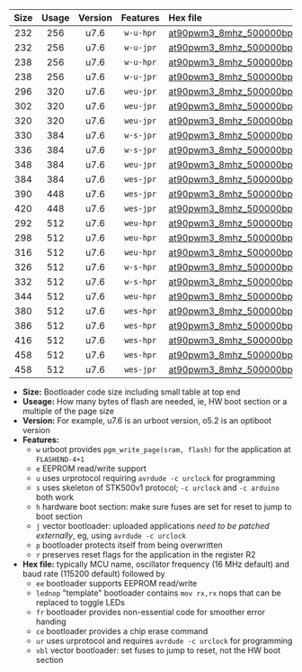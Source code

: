 |Size|Usage|Version|Features|Hex file|
|:-:|:-:|:-:|:-:|:--|
|232|256|u7.6|`w-u-hpr`|[at90pwm3_8mhz_500000bps_ur.hex](https://raw.githubusercontent.com/stefanrueger/urboot/main//at90pwm3_8mhz_500000bps_ur.hex)|
|232|256|u7.6|`w-u-jpr`|[at90pwm3_8mhz_500000bps_ur_vbl.hex](https://raw.githubusercontent.com/stefanrueger/urboot/main//at90pwm3_8mhz_500000bps_ur_vbl.hex)|
|238|256|u7.6|`w-u-hpr`|[at90pwm3_8mhz_500000bps_lednop_ur.hex](https://raw.githubusercontent.com/stefanrueger/urboot/main//at90pwm3_8mhz_500000bps_lednop_ur.hex)|
|238|256|u7.6|`w-u-jpr`|[at90pwm3_8mhz_500000bps_lednop_ur_vbl.hex](https://raw.githubusercontent.com/stefanrueger/urboot/main//at90pwm3_8mhz_500000bps_lednop_ur_vbl.hex)|
|296|320|u7.6|`weu-jpr`|[at90pwm3_8mhz_500000bps_ee_ur_vbl.hex](https://raw.githubusercontent.com/stefanrueger/urboot/main//at90pwm3_8mhz_500000bps_ee_ur_vbl.hex)|
|302|320|u7.6|`weu-jpr`|[at90pwm3_8mhz_500000bps_ee_lednop_ur_vbl.hex](https://raw.githubusercontent.com/stefanrueger/urboot/main//at90pwm3_8mhz_500000bps_ee_lednop_ur_vbl.hex)|
|320|320|u7.6|`weu-jpr`|[at90pwm3_8mhz_500000bps_ee_lednop_fr_ur_vbl.hex](https://raw.githubusercontent.com/stefanrueger/urboot/main//at90pwm3_8mhz_500000bps_ee_lednop_fr_ur_vbl.hex)|
|330|384|u7.6|`w-s-jpr`|[at90pwm3_8mhz_500000bps_vbl.hex](https://raw.githubusercontent.com/stefanrueger/urboot/main//at90pwm3_8mhz_500000bps_vbl.hex)|
|336|384|u7.6|`w-s-jpr`|[at90pwm3_8mhz_500000bps_lednop_vbl.hex](https://raw.githubusercontent.com/stefanrueger/urboot/main//at90pwm3_8mhz_500000bps_lednop_vbl.hex)|
|348|384|u7.6|`weu-jpr`|[at90pwm3_8mhz_500000bps_ee_lednop_fr_ce_ur_vbl.hex](https://raw.githubusercontent.com/stefanrueger/urboot/main//at90pwm3_8mhz_500000bps_ee_lednop_fr_ce_ur_vbl.hex)|
|384|384|u7.6|`wes-jpr`|[at90pwm3_8mhz_500000bps_ee_vbl.hex](https://raw.githubusercontent.com/stefanrueger/urboot/main//at90pwm3_8mhz_500000bps_ee_vbl.hex)|
|390|448|u7.6|`wes-jpr`|[at90pwm3_8mhz_500000bps_ee_lednop_vbl.hex](https://raw.githubusercontent.com/stefanrueger/urboot/main//at90pwm3_8mhz_500000bps_ee_lednop_vbl.hex)|
|420|448|u7.6|`wes-jpr`|[at90pwm3_8mhz_500000bps_ee_lednop_fr_vbl.hex](https://raw.githubusercontent.com/stefanrueger/urboot/main//at90pwm3_8mhz_500000bps_ee_lednop_fr_vbl.hex)|
|292|512|u7.6|`weu-hpr`|[at90pwm3_8mhz_500000bps_ee_ur.hex](https://raw.githubusercontent.com/stefanrueger/urboot/main//at90pwm3_8mhz_500000bps_ee_ur.hex)|
|298|512|u7.6|`weu-hpr`|[at90pwm3_8mhz_500000bps_ee_lednop_ur.hex](https://raw.githubusercontent.com/stefanrueger/urboot/main//at90pwm3_8mhz_500000bps_ee_lednop_ur.hex)|
|316|512|u7.6|`weu-hpr`|[at90pwm3_8mhz_500000bps_ee_lednop_fr_ur.hex](https://raw.githubusercontent.com/stefanrueger/urboot/main//at90pwm3_8mhz_500000bps_ee_lednop_fr_ur.hex)|
|326|512|u7.6|`w-s-hpr`|[at90pwm3_8mhz_500000bps.hex](https://raw.githubusercontent.com/stefanrueger/urboot/main//at90pwm3_8mhz_500000bps.hex)|
|332|512|u7.6|`w-s-hpr`|[at90pwm3_8mhz_500000bps_lednop.hex](https://raw.githubusercontent.com/stefanrueger/urboot/main//at90pwm3_8mhz_500000bps_lednop.hex)|
|344|512|u7.6|`weu-hpr`|[at90pwm3_8mhz_500000bps_ee_lednop_fr_ce_ur.hex](https://raw.githubusercontent.com/stefanrueger/urboot/main//at90pwm3_8mhz_500000bps_ee_lednop_fr_ce_ur.hex)|
|380|512|u7.6|`wes-hpr`|[at90pwm3_8mhz_500000bps_ee.hex](https://raw.githubusercontent.com/stefanrueger/urboot/main//at90pwm3_8mhz_500000bps_ee.hex)|
|386|512|u7.6|`wes-hpr`|[at90pwm3_8mhz_500000bps_ee_lednop.hex](https://raw.githubusercontent.com/stefanrueger/urboot/main//at90pwm3_8mhz_500000bps_ee_lednop.hex)|
|416|512|u7.6|`wes-hpr`|[at90pwm3_8mhz_500000bps_ee_lednop_fr.hex](https://raw.githubusercontent.com/stefanrueger/urboot/main//at90pwm3_8mhz_500000bps_ee_lednop_fr.hex)|
|458|512|u7.6|`wes-hpr`|[at90pwm3_8mhz_500000bps_ee_lednop_fr_ce.hex](https://raw.githubusercontent.com/stefanrueger/urboot/main//at90pwm3_8mhz_500000bps_ee_lednop_fr_ce.hex)|
|458|512|u7.6|`wes-jpr`|[at90pwm3_8mhz_500000bps_ee_lednop_fr_ce_vbl.hex](https://raw.githubusercontent.com/stefanrueger/urboot/main//at90pwm3_8mhz_500000bps_ee_lednop_fr_ce_vbl.hex)|

- **Size:** Bootloader code size including small table at top end
- **Useage:** How many bytes of flash are needed, ie, HW boot section or a multiple of the page size
- **Version:** For example, u7.6 is an urboot version, o5.2 is an optiboot version
- **Features:**
  + `w` urboot provides `pgm_write_page(sram, flash)` for the application at `FLASHEND-4+1`
  + `e` EEPROM read/write support
  + `u` uses urprotocol requiring `avrdude -c urclock` for programming
  + `s` uses skeleton of STK500v1 protocol; `-c urclock` and `-c arduino` both work
  + `h` hardware boot section: make sure fuses are set for reset to jump to boot section
  + `j` vector bootloader: uploaded applications *need to be patched externally*, eg, using `avrdude -c urclock`
  + `p` bootloader protects itself from being overwritten
  + `r` preserves reset flags for the application in the register R2
- **Hex file:** typically MCU name, oscillator frequency (16 MHz default) and baud rate (115200 default) followed by
  + `ee` bootloader supports EEPROM read/write
  + `lednop` "template" bootloader contains `mov rx,rx` nops that can be replaced to toggle LEDs
  + `fr` bootloader provides non-essential code for smoother error handing
  + `ce` bootloader provides a chip erase command
  + `ur` uses urprotocol and requires `avrdude -c urclock` for programming
  + `vbl` vector bootloader: set fuses to jump to reset, not the HW boot section
